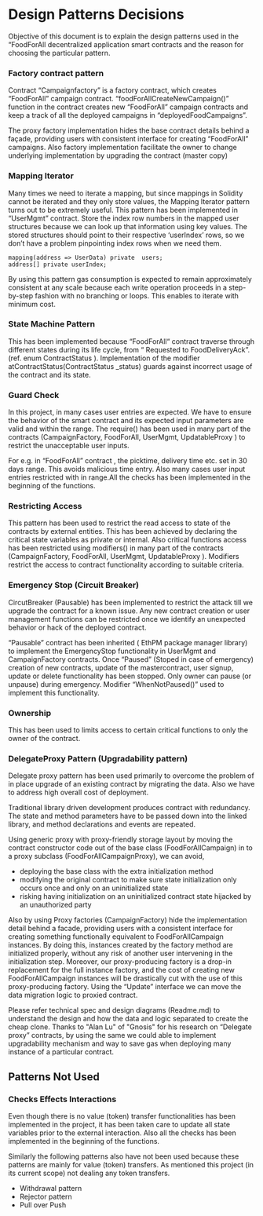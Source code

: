 # Design Patterns Decisions
 
 Objective of this document is to explain the design patterns used in the “FoodForAll decentralized application smart contracts and the reason for choosing the particular pattern.

### Factory contract pattern

Contract “Campaignfactory” is a factory contract, which creates “FoodForAll” campaign contract. “foodForAllCreateNewCampaign()” function in the contract creates new “FoodForAll” campaign contracts and keep a track of all the deployed campaigns in “deployedFoodCampaigns”.

The proxy factory implementation hides the base contract details behind a façade, providing users with consistent interface for creating “FoodForAll” campaigns. Also factory implementation facilitate the owner to change underlying implementation by upgrading the contract (master copy) 

### Mapping Iterator

Many times we need to iterate a mapping, but since mappings in Solidity cannot be iterated and they only store values, the Mapping Iterator pattern turns out to be extremely useful. This pattern has been implemented in “UserMgmt” contract. Store the index row numbers in the mapped user structures because we can look up that information using key values. The stored structures should point to their respective ‘userIndex’ rows, so we don’t have a problem pinpointing index rows when we need them.
```
mapping(address => UserData) private  users;
address[] private userIndex;
```
By using this pattern gas consumption is expected to remain approximately consistent at any scale because each write operation proceeds in a step-by-step fashion with no branching or loops. This enables to iterate with minimum cost.

### State Machine Pattern

This has been implemented because “FoodForAll“ contract traverse through different states during its life cycle, from “ Requested to FoodDeliveryAck”. (ref. enum ContractStatus ). 
Implementation of the  modifier atContractStatus(ContractStatus _status) guards against incorrect usage of the contract and its state.

### Guard Check

In this project, in many cases user entries are expected. We have to ensure the behavior of the smart contract and its expected input parameters are valid and within the range.
The require() has been used in many part of the contracts (CampaignFactory, FoodForAll, UserMgmt, UpdatableProxy ) to restrict the unacceptable user inputs.

For e.g. in “FoodForAll” contract , the picktime, delivery time etc. set in 30 days range. This avoids malicious time entry. Also many cases user input entries restricted with in range.All the checks has been implemented in the beginning of the functions.

### Restricting Access

This pattern has been used to restrict the read access to state of the contracts by external entities. This has been achieved by declaring the critical state variables as private or internal. Also critical functions access has been restricted using modifiers() in many part of the contracts (CampaignFactory, FoodForAll, UserMgmt, UpdatableProxy ). Modifiers restrict the access to contract functionality according to suitable criteria. 

### Emergency Stop (Circuit Breaker)

CircutBreaker (Pausable) has been implemented to restrict the attack till we upgrade the contract for a known issue. Any new contract creation or user management functions can be restricted once we identify an unexpected behavior or hack of the deployed contract.

“Pausable” contract has been inherited ( EthPM package manager library) to implement the EmergencyStop functionality in UserMgmt and CampaignFactory contracts. Once “Paused” (Stoped in case of emergency) creation of new contracts, update of the mastercontract, user signup, update or delete functionality has been stopped. Only owner can pause (or unpause) during emergency. Modifier “WhenNotPaused()” used to implement this functionality.

### Ownership

This has been used to limits access to certain critical functions to only the owner of the contract.

### DelegateProxy Pattern (Upgradability pattern)

Delegate proxy pattern has been used primarily to overcome the problem of in place upgrade of an existing contract by migrating the data. Also we have to address high overall cost of deployment. 

Traditional library driven development produces contract with redundancy. The state and method parameters have to be passed down into the linked library, and method declarations and events are repeated.

Using generic proxy with proxy-friendly storage layout by moving the contract constructor code out of the base class (FoodForAllCampaign) in to a proxy subclass (FoodForAllCampaignProxy), we can avoid,
-	deploying the base class with the extra initialization method
-	modifying the original contract to make sure state initialization only occurs once and only on an uninitialized state
-	risking having initialization on an uninitialized contract state hijacked by an unauthorized party

Also by using Proxy factories (CampaignFactory) hide the implementation detail behind a facade, providing users with a consistent interface for creating something functionally equivalent to FoodForAllCampaign instances.
By doing this, instances created by the factory method are initialized properly, without any risk of another user intervening in the initialization step. Moreover, our proxy-producing factory is a drop-in replacement for the full instance factory, and the cost of creating new FoodForAllCampaign instances will be drastically cut with the use of this proxy-producing factory. Using the “Update” interface we can move the data migration logic to proxied contract.

Please refer technical spec and design diagrams (Readme.md) to understand the design and how the data and logic separated to create the cheap clone. Thanks to "Alan Lu"  of "Gnosis" for his research on “Delegate proxy” contracts, by using the same we could able to implement upgradability mechanism and way to save gas when deploying many instance of a particular contract.


## Patterns Not Used

### Checks Effects Interactions

Even though there is no value (token) transfer functionalities has been implemented in the project, it has been taken care to update all state variables prior to the external interaction. Also all the checks has been implemented in the beginning of the functions.

Similarly the following patterns also have not been used because these patterns are mainly for value (token) transfers. As mentioned this project (in its current scope) not dealing any token transfers.

-	Withdrawal pattern
-	Rejector pattern
-	Pull over Push




